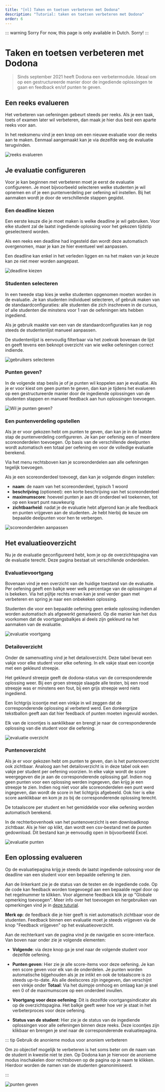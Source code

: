 ```yaml
---
title: "[nl] Taken en toetsen verbeteren met Dodona"
description: "Tutorial: taken en toetsen verbeteren met Dodona"
order: 6
---
```


::: warning Sorry
For now, this page is only available in Dutch. Sorry!
:::

# Taken en toetsen verbeteren met Dodona

> Sinds september 2021 heeft Dodona een verbetermodule. Ideaal om op een gestructureerde manier door de ingediende oplossingen te gaan en feedback en/of punten te geven.

## Een reeks evalueren

Het verbeteren van oefeningen gebeurt steeds per reeks. Als je een taak, toets of examen later wil verbeteren, dan maak je hier dus best een aparte reeks voor aan.

In het reeksmenu vind je een knop om een nieuwe evaluatie voor die reeks aan te maken. Eenmaal aangemaakt kan je via dezelfde weg de evaluatie terugvinden.

![reeks evalueren](./reeks-evalueren.png)

## Je evaluatie configureren

Voor je kan beginnen met verbeteren moet je eerst de evaluatie configureren. Je moet bijvoorbeeld selecteren welke studenten je wil opnemen en of je een puntenverdeling per oefening wil instellen. Bij het aanmaken wordt je door de verschillende stappen gegidst.

### Een deadline kiezen

Een eerste keuze die je moet maken is welke deadline je wil gebruiken. Voor elke student zal de laatst ingediende oplossing voor het gekozen tijdstip geselecteerd worden.

Als een reeks een deadline had ingesteld dan wordt deze automatisch overgenomen, maar je kan ze hier eventueel wel aanpassen.

Een deadline kan enkel in het verleden liggen en na het maken van je keuze kan ze niet meer worden aangepast.

![deadline kiezen](./deadline-kiezen.png)

### Studenten selecteren

In een tweede stap kies je welke studenten opgenomen moeten worden in de evaluatie. Je kan studenten individueel selecteren, of gebruik maken van de standaardconfiguraties: alle studenten die zich inschreven in de cursus, of alle studenten die minstens voor 1 van de oefeningen iets hebben ingediend.

Als je gebruik maakte van een van de standaardconfiguraties kan je nog steeds de studentenlijst manueel aanpassen.

De studentenlijst is eenvoudig filterbaar via het zoekvak bovenaan de lijst en geeft tevens een beknopt overzicht van wie welke oefeningen correct indiende.

![gebruikers selecteren](./gebruikers-selecteren.png)

### Punten geven?

In de volgende stap beslis je of je punten wil koppelen aan je evaluatie. Als je er voor kiest om geen punten te geven, dan kan je tijdens het evalueren op een gestructureerde manier door de ingediende oplossingen van de studenten stappen en manueel feedback aan hun oplossingen toevoegen.

![Wil je punten geven?](./punten-geven.png)

### Een puntenverdeling opstellen

Als je er voor gekozen hebt om punten te geven, dan kan je in de laatste stap de puntenverdeling configureren. Je kan per oefening een of meerdere scoreonderdelen toevoegen. Op basis van de verschillende deelpunten wordt automatisch een totaal per oefening en voor de volledige evaluatie berekend.

Via het menu rechtsboven kan je scoreonderdelen aan alle oefeningen tegelijk toevoegen.

Als je een scoreonderdeel toevoegt, dan kan je volgende dingen instellen:
* **naam**: de naam van het scoreonderdeel, typisch 1 woord
* **beschrijving** (optioneel): een korte beschrijving van het scoreonderdeel
* **maximumscore**: hoeveel punten je aan dit onderdeel wil toekennen, tot op een kwart punt nauwkeurig
* **zichtbaarheid**: nadat je de evaluatie hebt afgerond kan je alle feedback en punten vrijgeven aan de studenten. Je hebt hierbij de keuze om bepaalde deelpunten voor hen te verbergen.

![scoreonderdelen aanpassen](./score-items.png)

## Het evaluatieoverzicht

Nu je de evaluatie geconfigureerd hebt, kom je op de overzichtspagina van de evaluatie terecht. Deze pagina bestaat uit verschillende onderdelen.

### Evaluatievoortgang

Bovenaan vind je een overzicht van de huidige toestand van de evaluatie. Per oefening geeft een balkje weer welk percentage van de oplossingen al is bekeken. Via het pijltje rechts ervan kan je snel verder gaan met verbeteren en spring je naar een onbekeken oplossing.

Studenten die voor een bepaalde oefening geen enkele oplossing indienden worden automatisch als afgewerkt gemarkeerd. Op die manier kan het dus voorkomen dat de voortgangsbalkjes al deels zijn gekleurd na het aanmaken van de evaluatie.

![evaluatie voortgang](./evaluatie-voortgang.png)

### Detailoverzicht

Onder de samenvatting vind je het detailoverzicht. Deze tabel bevat een vakje voor elke student voor elke oefening. In elk vakje staat een icoontje met een gekleurd streepje.

Het gekleurd streepje geeft de dodona-status van de corresponderende oplossing weer. Bij een groen streepje slaagde alle testen, bij een rood streepje was er minstens een fout, bij een grijs streepje werd niets ingediend.

Een lichtgrijs icoontje met een vinkje in wil zeggen dat de corresponderende oplossing al verbeterd werd. Een donkergrijze tekstballon geeft aan dat hier feedback of punten moeten ingevuld worden.

Elk van de icoontjes is aanklikbaar en brengt je naar de corresponderende oplossing van die student voor die oefening.

![evaluatie overzicht](./evaluatie-overzicht.png)

### Puntenoverzicht

Als je er voor gekozen hebt om punten te geven, dan is het puntenoverzicht ook zichtbaar. Analoog aan het detailoverzicht is in deze tabel ook een vakje per student per oefening voorzien. In elke vakje wordt de score weergegeven die je aan de corresponderende oplossing gaf. Indien nog geen punten voor een oplossing werden ingegeven, dan krijg je een streepje te zien. Indien nog niet voor alle scoreonderdelen een punt werd ingegeven, dan wordt de score in het lichtgrijs afgebeeld. Ook hier is elke score aanklikbaar en kom je zo bij de corresponderende oplossing terecht.

De totaalscore per student en het gemiddelde voor elke oefening worden automatisch berekend.

In de rechterbovenhoek van het puntenoverzicht is een downloadknop zichtbaar. Als je hier op klikt, dan wordt een csv-bestand met de punten gedownload. Dit bestand kan je eenvoudig open in bijvoorbeeld Excel.

![evaluatie punten](./evaluatie-punten.png)

## Een oplossing evalueren

Op de evaluatiepagina krijg je steeds de laatst ingediende oplossing voor de deadline van een student voor een bepaalde oefening te zien.

Aan de linkerkant zie je de status van de testen en de ingediende code. Op de code kan feedback worden toegevoegd aan een bepaalde regel door op het regelnummer te klikken. Voor algemene feedback klik je op "Globale opmerking toevoegen". Meer info over het toevoegen en hergebruiken van opmerkingen vind je in [deze tuturial](/en/guides/teachers/annotations/#commenting-on-code).

**Merk op**: de feedback die je hier geeft is niet automatisch zichtbaar voor de studenten. Feedback binnen een evaluatie moet je steeds vrijgeven via de knop "Feedback vrijgeven" op het evaluatieoverzicht.

Aan de rechterkant van de pagina vind je de navigatie en score-interface. Van boven naar onder zie je volgende elementen:
* **Volgende**: via deze knop ga je snel naar de volgende student voor dezelfde oefening.
* **Punten geven**: Hier zie je alle score-items voor deze oefening. Je kan een score geven voor elk van de onderdelen. Je punten worden automatische bijgehouden als je ze intikt en ook de totaalscore is zo steeds up-to-date. Als alle deelscores zijn ingegeven, dan verschijnt een vinkje onder **Totaal**: Via het duimpje omhoog en omlaag kan je snel een 0 of de maximumscore op een onderdeel invullen.
* **Voortgang voor deze oefening**: Dit is dezelfde voortgangsindicator als op de overzichtspagina. Het balkje geeft weer hoe ver je staat in het verbeterproces voor deze oefening.

* **Status van de student**: Hier zie je de status van de ingediende oplossingen voor alle oefeningen binnen deze reeks. Deze icoontjes zijn klikbaar en brengen je snel naar de corresponderende evaluatiepagina.

::: tip Gebruik de anonieme modus voor anoniem verbeteren

Om zo objectief mogelijk te verbeteren is het soms beter om de naam van de student in kwestie niet te zien. Op Dodona kan je hiervoor de anonieme modus inschakelen door rechtsboven op de pagina op je naam te klikken. Hierdoor worden de namen van de studenten geanonimiseerd.

:::

![punten geven](./evalueren.png)
